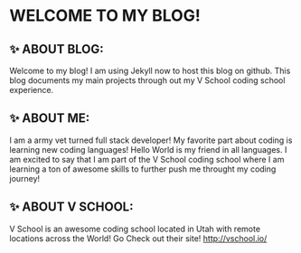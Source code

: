 # WELCOME TO MY BLOG!

## :sparkles: ABOUT BLOG:
Welcome to my blog!  I am using Jekyll now to host this blog on github.  This blog documents my main projects through out my V School coding school experience.

## :sparkles: ABOUT ME:
I am a army vet turned full stack developer!  My favorite part about coding is learning new coding languages! Hello World is my friend in all languages.  I am excited to say that I am part of the V School coding school where I am learning a ton of awesome skills to further push me throught my coding journey!  

## :sparkles: ABOUT V SCHOOL:
V School is an awesome coding school located in Utah with remote locations across the World!  Go Check out their site!
http://vschool.io/
